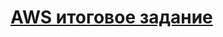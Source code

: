 # [AWS итоговое задание](https://docs.google.com/document/d/1fzt_MxhbbtBun7yEfpCaUu47LfQf6pXx6IbFk1SLkts/edit)